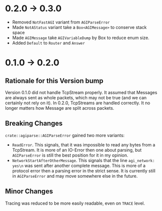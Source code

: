 # 0.2.0 -> 0.3.0
- Removed `NotFastAGI` variant from `AGIParseError`
- Made `NotAStatus` variant take a `Box<AGIMessage>` to conserve stack space
- Made `AGIMessage` take `AGIVariableDump` by Box to reduce enum size.
- Added `Default` to `Router` and `Answer`

# 0.1.0 -> 0.2.0
## Rationale for this Version bump
Version 0.1.0 did not handle TcpStream properly. It assumed that Messages are always sent as whole packets, which may not be true
(and we can certainly not rely on it).
In 0.2.0, TcpStreams are handled correctly. It no longer matters how Message are split across packets.
## Breaking Changes
`crate::agiparse::AGIParseError` gained two more variants:
- `ReadError`. This signals, that it was impossible to read any bytes from a TcpStream. It is more of an IO-Error then one about parsing, but `AGIParseError` is still the best position for it in my opinion.
- `NetworkStartAfterOtherMessage`. This signals that the line `agi_network: yes\n` was sent after another complete message. This is more of a protocol error then a parsing error in the strict sense. It is currently still in `AGIParseError` and may move somewhere else in the future.
## Minor Changes
Tracing was reduced to be more easily readable, even on `TRACE` level.

